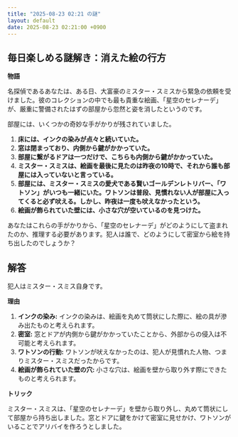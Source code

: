 ```yaml
---
title: "2025-08-23 02:21 の謎"
layout: default
date: 2025-08-23 02:21:00 +0900
---
```

## 毎日楽しめる謎解き：消えた絵の行方

**物語**

名探偵であるあなたは、ある日、大富豪のミスター・スミスから緊急の依頼を受けました。彼のコレクションの中でも最も貴重な絵画、「星空のセレナーデ」が、厳重に警備されたはずの部屋から忽然と姿を消したというのです。

部屋には、いくつかの奇妙な手がかりが残されていました。

1.  **床には、インクの染みが点々と続いていた。**
2.  **窓は閉まっており、内側から鍵がかかっていた。**
3.  **部屋に繋がるドアは一つだけで、こちらも内側から鍵がかかっていた。**
4.  **ミスター・スミスは、絵画を最後に見たのは昨夜の10時で、それから誰も部屋には入っていないと言っている。**
5.  **部屋には、ミスター・スミスの愛犬である賢いゴールデンレトリバー、「ワトソン」がいつも一緒にいた。ワトソンは普段、見慣れない人が部屋に入ってくると必ず吠える。しかし、昨夜は一度も吠えなかったという。**
6. **絵画が飾られていた壁には、小さな穴が空いているのを見つけた。**

あなたはこれらの手がかりから、「星空のセレナーデ」がどのようにして盗まれたのか、推理する必要があります。犯人は誰で、どのようにして密室から絵を持ち出したのでしょうか？

## 解答

犯人はミスター・スミス自身です。

**理由**

1.  **インクの染み:** インクの染みは、絵画を丸めて筒状にした際に、絵の具が滲み出たものと考えられます。
2.  **密室:** 窓とドアが内側から鍵がかかっていたことから、外部からの侵入は不可能と考えられます。
3.  **ワトソンの行動:** ワトソンが吠えなかったのは、犯人が見慣れた人物、つまりミスター・スミスだったからです。
4.  **絵画が飾られていた壁の穴:** 小さな穴は、絵画を壁から取り外す際にできたものと考えられます。

**トリック**

ミスター・スミスは、「星空のセレナーデ」を壁から取り外し、丸めて筒状にして部屋から持ち出しました。窓とドアに鍵をかけて密室に見せかけ、ワトソンがいることでアリバイを作ろうとしました。
